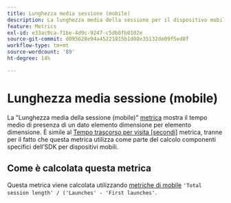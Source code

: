 ```yaml
---
title: Lunghezza media sessione (mobile)
description: La lunghezza media della sessione per il dispositivo mobile.
feature: Metrics
exl-id: e33ac9ca-f1be-4d9c-9247-c5db8fb0102e
source-git-commit: d095628e94a45221815b1d08e35132de09f5ed8f
workflow-type: tm+mt
source-wordcount: '89'
ht-degree: 14%

---
```


# Lunghezza media sessione (mobile)

La &quot;Lunghezza media della sessione (mobile)&quot; [metrica](overview.md) mostra il tempo medio di presenza di un dato elemento dimensione per elemento dimensione. È simile al [Tempo trascorso per visita [secondi]](https://experienceleague.adobe.com/docs/analytics/components/metrics/time-spent-per-visit.html) metrica, tranne per il fatto che questa metrica utilizza come parte del calcolo componenti specifici dell’SDK per dispositivi mobili.

## Come è calcolata questa metrica

Questa metrica viene calcolata utilizzando [metriche di mobile](https://experienceleague.adobe.com/docs/mobile-services/using/get-started-ug/mobile-metrics/metrics-reference.html?lang=it) `'Total session length' / ('Launches' - 'First launches'`.
